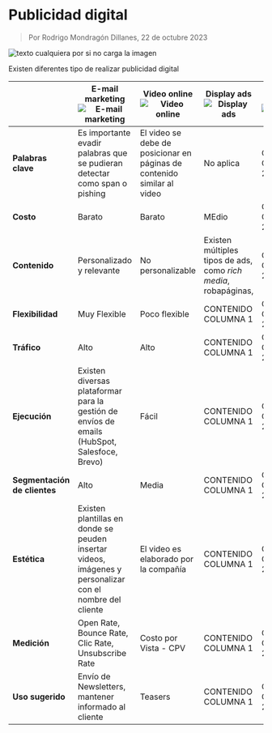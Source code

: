 # Publicidad digital

> Por Rodrigo Mondragón Dillanes, 22 de octubre 2023

![texto cualquiera por si no carga la imagen](https://www.nartakmediagroup.com/wp-content/uploads/2023/05/digital-advertisement.png)

Existen diferentes tipo de realizar publicidad digital


|| E-mail marketing ![E-mail marketing](https://i.pinimg.com/originals/0b/6b/fa/0b6bfa55f7d12d94dd8a06b1e129e45a.gif "E-mail marketing") | Video online ![Video online](https://cdn.dribbble.com/users/943550/screenshots/2373582/media/0f5fcf59f676dd3be31b0b7480c80a34.gif "Video online")| Display ads ![Display ads](https://uploads-ssl.webflow.com/63f53af6e7d3ad6807222368/64703469c0c41a05b7be56cc_Different%20size%20variations%20of%20the%20same%20banner%20ad%20that%20delivers%20the%20message%20in%20a%20loop.gif "Display ads")| Social media ![Social media](https://media.tenor.com/OGi5g7-d-8UAAAAC/online-marketing-marketing.gif "Social media")| SEM ![SEM](https://lpcreativeco.com/wp-content/themes/lp-creative/library/images/services/digital-marketing.gif "SEM") | SEO ![SEO](https://cdn.dribbble.com/users/2018101/screenshots/4694266/seoanimation400.gif "SEO") |
| -----| ----- | ---- | ----- | ---- | ----- | ---- |
|**Palabras clave**| Es importante evadir palabras que se pudieran detectar como span o pishing  | El video se debe de posicionar en páginas de contenido similar al video | No aplica | CONTENIDO COLUMNA 2 | CONTENIDO COLUMNA 1 | CONTENIDO COLUMNA 2 |
|**Costo**| Barato | Barato | MEdio | CONTENIDO COLUMNA 2 | CONTENIDO COLUMNA 1 | CONTENIDO COLUMNA 2 |
|**Contenido**| Personalizado y relevante | No personalizable| Existen múltiples tipos de ads, como *rich media*, robapáginas,    | CONTENIDO COLUMNA 2 | CONTENIDO COLUMNA 1 | CONTENIDO COLUMNA 2 |
|**Flexibilidad**| Muy Flexible | Poco flexible | CONTENIDO COLUMNA 1 | CONTENIDO COLUMNA 2 | CONTENIDO COLUMNA 1 | CONTENIDO COLUMNA 2 |
|**Tráfico**| Alto | Alto | CONTENIDO COLUMNA 1 | CONTENIDO COLUMNA 2 | CONTENIDO COLUMNA 1 | CONTENIDO COLUMNA 2 |
|**Ejecución**| Existen diversas plataformar para la gestión de envíos de emails (HubSpot, Salesfoce, Brevo) | Fácil | CONTENIDO COLUMNA 1 | CONTENIDO COLUMNA 2 | CONTENIDO COLUMNA 1 | CONTENIDO COLUMNA 2 |
|**Segmentación de clientes**| Alto  | Media | CONTENIDO COLUMNA 1 | CONTENIDO COLUMNA 2 | CONTENIDO COLUMNA 1 | CONTENIDO COLUMNA 2 |
|**Estética**| Existen plantillas en donde se peuden insertar videos, imágenes y personalizar con el nombre del cliente | El video es elaborado por la compañía | CONTENIDO COLUMNA 1 | CONTENIDO COLUMNA 2 | CONTENIDO COLUMNA 1 | CONTENIDO COLUMNA 2 |
|**Medición**| Open Rate, Bounce Rate, Clic Rate, Unsubscribe Rate | Costo por Vista - CPV | CONTENIDO COLUMNA 1 | CONTENIDO COLUMNA 2 | CONTENIDO COLUMNA 1 | CONTENIDO COLUMNA 2 |
|**Uso sugerido**| Envío de Newsletters, mantener informado al cliente | Teasers | CONTENIDO COLUMNA 1 | CONTENIDO COLUMNA 2 | CONTENIDO COLUMNA 1 | CONTENIDO COLUMNA 2 |


